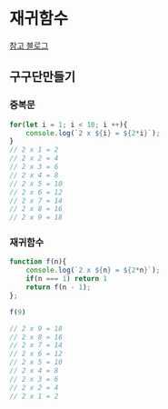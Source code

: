 # 재귀함수

[참고 블로그](https://velog.io/@jeongin/Javascript-%EC%9E%AC%EA%B7%80%ED%95%A8%EC%88%98)

## 구구단만들기

### 중복문
```js
for(let i = 1; i < 10; i ++){
    console.log(`2 x ${i} = ${2*i}`);
}
// 2 x 1 = 2
// 2 x 2 = 4
// 2 x 3 = 6
// 2 x 4 = 8
// 2 x 5 = 10
// 2 x 6 = 12
// 2 x 7 = 14
// 2 x 8 = 16
// 2 x 9 = 18
```

### 재귀함수
```js
function f(n){
    console.log(`2 x ${n} = ${2*n}`);
    if(n === 1) return 1
    return f(n - 1);
};

f(9)

// 2 x 9 = 18
// 2 x 8 = 16
// 2 x 7 = 14
// 2 x 6 = 12
// 2 x 5 = 10
// 2 x 4 = 8
// 2 x 3 = 6
// 2 x 2 = 4
// 2 x 1 = 2
```